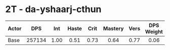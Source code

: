 # 2T - da-yshaarj-cthun
| Actor | DPS | Int | Haste | Crit | Mastery | Vers | DPS Weight |
|---|:---:|:---:|:---:|:---:|:---:|:---:|:---:|
|Base|257134|1.00|0.51|0.73|0.64|0.77|0.06|
